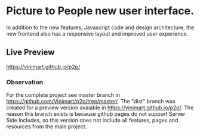 # Picture to People new user interface.

In addition to the new features, Javascript code and design architecture, the new frontend also has a responsive layout and improved user experience.

## Live Preview
https://vinimart.github.io/p2p/

### Observation
For the complete project see master branch in https://github.com/Vinimart/p2p/tree/master/.
The "dist" branch was created for a preview version avaiable in https://vinimart.github.io/p2p/.
The reason this branch exists is because github pages do not support Server Side Includes, so this version does not include all features, pages and resources from the main project.
